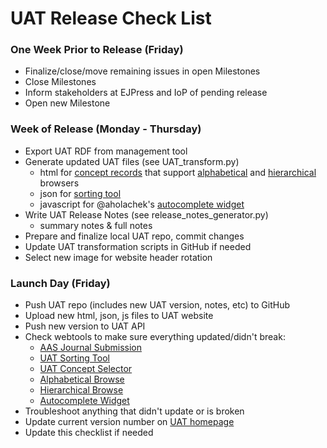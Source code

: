 # UAT Release Check List

### One Week Prior to Release (Friday)
* Finalize/close/move remaining issues in open Milestones
* Close Milestones
* Inform stakeholders at EJPress and IoP of pending release
* Open new Milestone

### Week of Release (Monday - Thursday)
* Export UAT RDF from management tool
* Generate updated UAT files (see UAT_transform.py)
  * html for [concept records](http://wolba.ch/astrothesaurus/uat/termrecords) that support [alphabetical](http://wolba.ch/astrothesaurus/uat/alpha.html) and [hierarchical](http://wolba.ch/astrothesaurus/uat/hierarchy.html) browsers
  * json for [sorting tool](http://uat.wolba.ch)
  * javascript for @aholachek's [autocomplete widget](http://astrothesaurus.org/thesaurus/autocomplete-widget/)
* Write UAT Release Notes (see release_notes_generator.py)
  * summary notes & full notes
* Prepare and finalize local UAT repo, commit changes
* Update UAT transformation scripts in GitHub if needed
* Select new image for website header rotation

### Launch Day (Friday)
* Push UAT repo (includes new UAT version, notes, etc) to GitHub
* Upload new html, json, js files to UAT website
* Push new version to UAT API
* Check webtools to make sure everything updated/didn't break:
  * [AAS Journal Submission](http://aas.msubmit.net/)
  * [UAT Sorting Tool](https://uat.wolba.ch/)
  * [UAT Concept Selector](http://astrothesaurus.org/concept-select/)
  * [Alphabetical Browse](http://astrothesaurus.org/thesaurus/alphabetical-browse/)
  * [Hierarchical Browse](http://astrothesaurus.org/thesaurus/hierarchical-browse/)
  * [Autocomplete Widget](http://astrothesaurus.org/thesaurus/autocomplete-widget/)
* Troubleshoot anything that didn't update or is broken
* Update current version number on [UAT homepage](http://astrothesaurus.org/)
* Update this checklist if needed